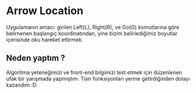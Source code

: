 # Arrow Location
Uygulamanın amacı: girilen Left(L), Right(R), ve Go(G) komutlarına göre belirnenen başlangıç koordinatından, yine bizim belirlediğimiz boyutlar içerisinde oku hareket ettirmek.

## Neden yaptım ?
Algoritma yeteneğimizi ve front-end bilgimizi test etmek için düzenlenen ufak bir yarışmada yapmıştım. Tüm fonksiyonları yerine getirdiğinden dolayı kazandım :D.
